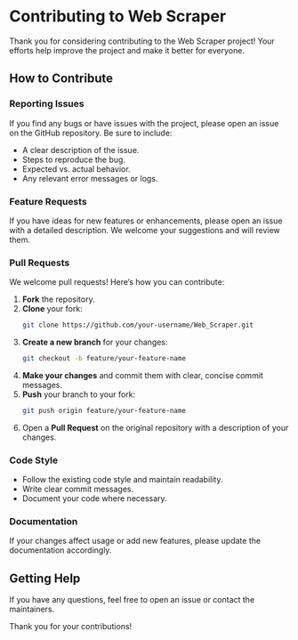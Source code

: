 # Contributing to Web Scraper

Thank you for considering contributing to the Web Scraper project! Your efforts help improve the project and make it better for everyone.

## How to Contribute

### Reporting Issues
If you find any bugs or have issues with the project, please open an issue on the GitHub repository. Be sure to include:
- A clear description of the issue.
- Steps to reproduce the bug.
- Expected vs. actual behavior.
- Any relevant error messages or logs.

### Feature Requests
If you have ideas for new features or enhancements, please open an issue with a detailed description. We welcome your suggestions and will review them.

### Pull Requests
We welcome pull requests! Here’s how you can contribute:
1. **Fork** the repository.
2. **Clone** your fork:
   ```bash
   git clone https://github.com/your-username/Web_Scraper.git
   ```
3. **Create a new branch** for your changes:
   ```bash
   git checkout -b feature/your-feature-name
   ```
4. **Make your changes** and commit them with clear, concise commit messages.
5. **Push** your branch to your fork:
   ```bash
   git push origin feature/your-feature-name
   ```
6. Open a **Pull Request** on the original repository with a description of your changes.

### Code Style
- Follow the existing code style and maintain readability.
- Write clear commit messages.
- Document your code where necessary.

### Documentation
If your changes affect usage or add new features, please update the documentation accordingly.

## Getting Help
If you have any questions, feel free to open an issue or contact the maintainers.

Thank you for your contributions!